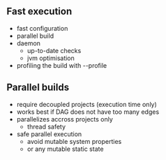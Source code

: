 ## Fast execution

* fast configuration
* parallel build
* daemon
    * up-to-date checks
    * jvm optimisation
* profiling the build with --profile

## Parallel builds

* require decoupled projects (execution time only)
* works best if DAG does not have too many edges
* parallelizes accross projects only
    * thread safety
* safe parallel execution
    * avoid mutable system properties
    * or any mutable static state
